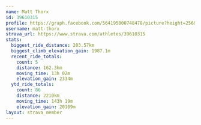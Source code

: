 ```yaml
---
name: Matt Thorx
id: 39610315
profile: https://graph.facebook.com/564195000748478/picture?height=256&width=256
username: matt-thorx
strava_url: https://www.strava.com/athletes/39610315
stats:
  biggest_ride_distance: 203.57km
  biggest_climb_elevation_gain: 1987.1m
  recent_ride_totals:
    count: 5
    distance: 162.3km
    moving_time: 13h 02m
    elevation_gain: 2334m
  ytd_ride_totals:
    count: 86
    distance: 2210km
    moving_time: 143h 19m
    elevation_gain: 20109m
layout: strava_member
--- 
```

